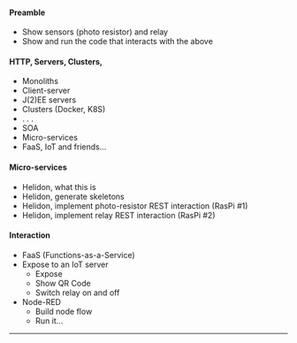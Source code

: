 #### Preamble
- Show sensors (photo resistor) and relay
- Show and run the code that interacts with the above

#### HTTP, Servers, Clusters, 
- Monoliths
- Client-server
- J(2)EE servers
- Clusters (Docker, K8S)
- . . . 
- SOA
- Micro-services
- FaaS, IoT and friends...

#### Micro-services
- Helidon, what this is
- Helidon, generate skeletons
- Helidon, implement photo-resistor REST interaction (RasPi #1)
- Helidon, implement relay REST interaction (RasPi #2)

#### Interaction
- FaaS (Functions-as-a-Service)
- Expose to an IoT server
    - Expose
    - Show QR Code
    - Switch relay on and off
- Node-RED
    - Build node flow
    - Run it...
    
---    
